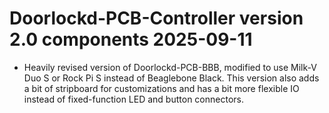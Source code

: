 Doorlockd-PCB-Controller version 2.0 components 2025-09-11
==========================================================
 - Heavily revised version of Doorlockd-PCB-BBB, modified to use Milk-V
   Duo S or Rock Pi S instead of Beaglebone Black. This version also
   adds a bit of stripboard for customizations and has a bit more
   flexible IO instead of fixed-function LED and button connectors.
